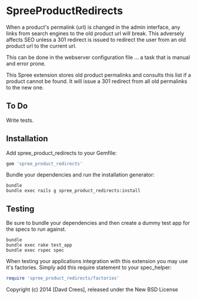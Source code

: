 SpreeProductRedirects
=====================

When a product's permalink (url) is changed in the admin interface, any 
links from search engines to the old product url will break. This adversely 
affects SEO unless a 301 redirect is issued to redirect the user from an 
old product url to the current url.

This can be done in the webserver configuration file ... a task that is 
manual and error prone. 

This Spree extension stores old product permalinks and consults this list 
if a product cannot be found. It will issue a 301 redirect from all old 
permalinks to the new one.

To Do
-----

Write tests.


Installation
------------

Add spree_product_redirects to your Gemfile:

```ruby
gem 'spree_product_redirects'
```

Bundle your dependencies and run the installation generator:

```shell
bundle
bundle exec rails g spree_product_redirects:install
```

Testing
-------

Be sure to bundle your dependencies and then create a dummy test app for the specs to run against.

```shell
bundle
bundle exec rake test_app
bundle exec rspec spec
```

When testing your applications integration with this extension you may use it's factories.
Simply add this require statement to your spec_helper:

```ruby
require 'spree_product_redirects/factories'
```

Copyright (c) 2014 [Davd Crees], released under the New BSD License

